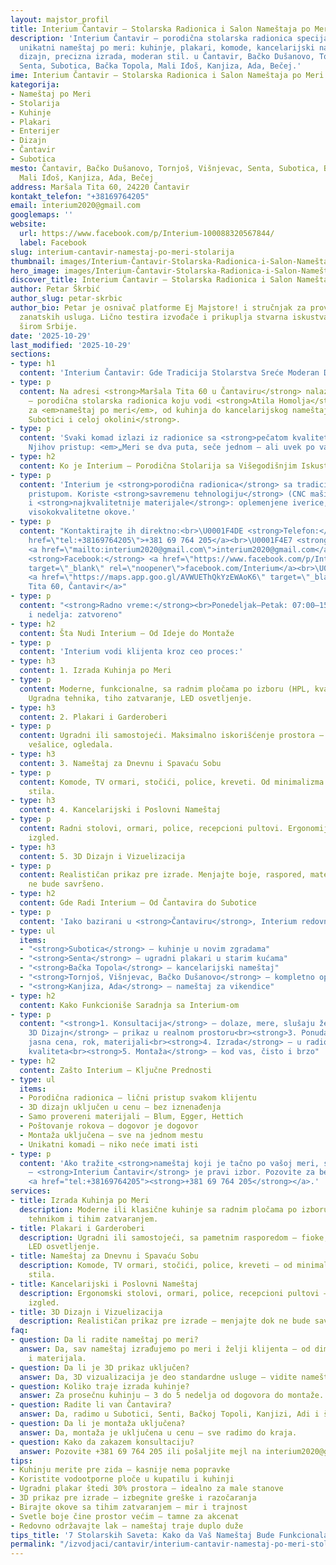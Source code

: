 ```yaml
---
layout: majstor_profil
title: Interium Čantavir – Stolarska Radionica i Salon Nameštaja po Meri
description: 'Interium Čantavir – porodična stolarska radionica specijalizovana za
  unikatni nameštaj po meri: kuhinje, plakari, komode, kancelarijski nameštaj. 3D
  dizajn, precizna izrada, moderan stil. u Čantavir, Bačko Dušanovo, Tornjoš, Višnjevac,
  Senta, Subotica, Bačka Topola, Mali Iđoš, Kanjiza, Ada, Bečej.'
ime: Interium Čantavir – Stolarska Radionica i Salon Nameštaja po Meri
kategorija:
- Nameštaj po Meri
- Stolarija
- Kuhinje
- Plakari
- Enterijer
- Dizajn
- Čantavir
- Subotica
mesto: Čantavir, Bačko Dušanovo, Tornjoš, Višnjevac, Senta, Subotica, Bačka Topola,
  Mali Iđoš, Kanjiza, Ada, Bečej
address: Maršala Tita 60, 24220 Čantavir
kontakt_telefon: "+38169764205"
email: interium2020@gmail.com
googlemaps: ''
website:
  url: https://www.facebook.com/p/Interium-100088320567844/
  label: Facebook
slug: interium-cantavir-namestaj-po-meri-stolarija
thumbnail: images/Interium-Čantavir-Stolarska-Radionica-i-Salon-Nameštaja-po-Meri.webp
hero_image: images/Interium-Čantavir-Stolarska-Radionica-i-Salon-Nameštaja-po-Meri.webp
discover_title: Interium Čantavir – Stolarska Radionica i Salon Nameštaja po Meri
author: Petar Škrbić
author_slug: petar-skrbic
author_bio: Petar je osnivač platforme Ej Majstore! i stručnjak za proveru kvaliteta
  zanatskih usluga. Lično testira izvođače i prikuplja stvarna iskustva korisnika
  širom Srbije.
date: '2025-10-29'
last_modified: '2025-10-29'
sections:
- type: h1
  content: 'Interium Čantavir: Gde Tradicija Stolarstva Sreće Moderan Dizajn'
- type: p
  content: Na adresi <strong>Maršala Tita 60 u Čantaviru</strong> nalazi se <strong>Interium</strong>
    – porodična stolarska radionica koju vodi <strong>Atila Homolja</strong>. Specijalizovani
    za <em>nameštaj po meri</em>, od kuhinja do kancelarijskog nameštaja. Rade u <strong>Čantaviru,
    Subotici i celoj okolini</strong>.
- type: p
  content: 'Svaki komad izlazi iz radionice sa <strong>pečatom kvaliteta i unikatnosti</strong>.
    Njihov pristup: <em>„Meri se dva puta, seče jednom – ali uvek po vašoj meri.“</em>'
- type: h2
  content: Ko je Interium – Porodična Stolarija sa Višegodišnjim Iskustvom
- type: p
  content: 'Interium je <strong>porodična radionica</strong> sa tradicijom i modernim
    pristupom. Koriste <strong>savremenu tehnologiju</strong> (CNC mašine, 3D softver)
    i <strong>najkvalitetnije materijale</strong>: oplemenjene iverice, MDF, furnir,
    visokokvalitetne okove.'
- type: p
  content: "Kontaktirajte ih direktno:<br>\U0001F4DE <strong>Telefon:</strong> <a
    href=\"tel:+38169764205\">+381 69 764 205</a><br>\U0001F4E7 <strong>Email:</strong>
    <a href=\"mailto:interium2020@gmail.com\">interium2020@gmail.com</a><br>\U0001F310
    <strong>Facebook:</strong> <a href=\"https://www.facebook.com/p/Interium-100088320567844/\"
    target=\"_blank\" rel=\"noopener\">facebook.com/Interium</a><br>\U0001F4CD <strong>Lokacija:</strong>
    <a href=\"https://maps.app.goo.gl/AVWUEThQkYzEWAoK6\" target=\"_blank\" rel=\"noopener\">Maršala
    Tita 60, Čantavir</a>"
- type: p
  content: "<strong>Radno vreme:</strong><br>Ponedeljak–Petak: 07:00–15:00h<br>Subota
    i nedelja: zatvoreno"
- type: h2
  content: Šta Nudi Interium – Od Ideje do Montaže
- type: p
  content: 'Interium vodi klijenta kroz ceo proces:'
- type: h3
  content: 1. Izrada Kuhinja po Meri
- type: p
  content: Moderne, funkcionalne, sa radnim pločama po izboru (HPL, kvarc, granit).
    Ugradna tehnika, tiho zatvaranje, LED osvetljenje.
- type: h3
  content: 2. Plakari i Garderoberi
- type: p
  content: Ugradni ili samostojeći. Maksimalno iskorišćenje prostora – fioke, police,
    vešalice, ogledala.
- type: h3
  content: 3. Nameštaj za Dnevnu i Spavaću Sobu
- type: p
  content: Komode, TV ormari, stočići, police, kreveti. Od minimalizma do rustičnog
    stila.
- type: h3
  content: 4. Kancelarijski i Poslovni Nameštaj
- type: p
  content: Radni stolovi, ormari, police, recepcioni pultovi. Ergonomija i profesionalni
    izgled.
- type: h3
  content: 5. 3D Dizajn i Vizuelizacija
- type: p
  content: Realističan prikaz pre izrade. Menjajte boje, raspored, materijale – dok
    ne bude savršeno.
- type: h2
  content: Gde Radi Interium – Od Čantavira do Subotice
- type: p
  content: 'Iako bazirani u <strong>Čantaviru</strong>, Interium redovno radi u:'
- type: ul
  items:
  - "<strong>Subotica</strong> – kuhinje u novim zgradama"
  - "<strong>Senta</strong> – ugradni plakari u starim kućama"
  - "<strong>Bačka Topola</strong> – kancelarijski nameštaj"
  - "<strong>Tornjoš, Višnjevac, Bačko Dušanovo</strong> – kompletno opremanje apartmana"
  - "<strong>Kanjiza, Ada</strong> – nameštaj za vikendice"
- type: h2
  content: Kako Funkcioniše Saradnja sa Interium-om
- type: p
  content: "<strong>1. Konsultacija</strong> – dolaze, mere, slušaju želje<br><strong>2.
    3D Dizajn</strong> – prikaz u realnom prostoru<br><strong>3. Ponuda</strong> –
    jasna cena, rok, materijali<br><strong>4. Izrada</strong> – u radionici, sa kontrolom
    kvaliteta<br><strong>5. Montaža</strong> – kod vas, čisto i brzo"
- type: h2
  content: Zašto Interium – Ključne Prednosti
- type: ul
  items:
  - Porodična radionica – lični pristup svakom klijentu
  - 3D dizajn uključen u cenu – bez iznenađenja
  - Samo provereni materijali – Blum, Egger, Hettich
  - Poštovanje rokova – dogovor je dogovor
  - Montaža uključena – sve na jednom mestu
  - Unikatni komadi – niko neće imati isti
- type: p
  content: 'Ako tražite <strong>nameštaj koji je tačno po vašoj meri, stilu i budžetu</strong>
    – <strong>Interium Čantavir</strong> je pravi izbor. Pozovite za besplatnu konsultaciju:
    <a href="tel:+38169764205"><strong>+381 69 764 205</strong></a>.'
services:
- title: Izrada Kuhinja po Meri
  description: Moderne ili klasične kuhinje sa radnim pločama po izboru, ugradnom
    tehnikom i tihim zatvaranjem.
- title: Plakari i Garderoberi
  description: Ugradni ili samostojeći, sa pametnim rasporedom – fioke, police, ogledala,
    LED osvetljenje.
- title: Nameštaj za Dnevnu i Spavaću Sobu
  description: Komode, TV ormari, stočići, police, kreveti – od minimalizma do rustičnog
    stila.
- title: Kancelarijski i Poslovni Nameštaj
  description: Ergonomski stolovi, ormari, police, recepcioni pultovi – profesionalni
    izgled.
- title: 3D Dizajn i Vizuelizacija
  description: Realističan prikaz pre izrade – menjajte dok ne bude savršeno.
faq:
- question: Da li radite nameštaj po meri?
  answer: Da, sav nameštaj izrađujemo po meri i želji klijenta – od dimenzija do boje
    i materijala.
- question: Da li je 3D prikaz uključen?
  answer: Da, 3D vizualizacija je deo standardne usluge – vidite nameštaj pre izrade.
- question: Koliko traje izrada kuhinje?
  answer: Za prosečnu kuhinju – 3 do 5 nedelja od dogovora do montaže.
- question: Radite li van Čantavira?
  answer: Da, radimo u Subotici, Senti, Bačkoj Topoli, Kanjizi, Adi i šire.
- question: Da li je montaža uključena?
  answer: Da, montaža je uključena u cenu – sve radimo do kraja.
- question: Kako da zakazem konsultaciju?
  answer: Pozovite +381 69 764 205 ili pošaljite mejl na interium2020@gmail.com.
tips:
- Kuhinju merite pre zida – kasnije nema popravke
- Koristite vodootporne ploče u kupatilu i kuhinji
- Ugradni plakar štedi 30% prostora – idealno za male stanove
- 3D prikaz pre izrade – izbegnite greške i razočaranja
- Birajte okove sa tihim zatvaranjem – mir i trajnost
- Svetle boje čine prostor većim – tamne za akcenat
- Redovno održavajte lak – nameštaj traje duplo duže
tips_title: '7 Stolarskih Saveta: Kako da Vaš Nameštaj Bude Funkcionalan i Lep Decenijama'
permalink: "/izvodjaci/cantavir/interium-cantavir-namestaj-po-meri-stolarija/"
---
```


